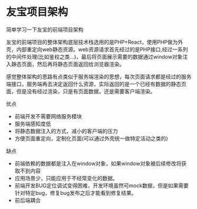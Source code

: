 # 友宝项目架构
简单学习一下友宝的前端项目架构

<!-- [友宝,架构] -->
友宝的前端项目的整体架构底层技术栈选用的是PHP+React，使用PHP做为外壳，内部重定向web静态资源。web资源请求首先经过的是PHP接口,经过一系列的中间件处理(比如鉴权之类...)，最后将页面展示需要的数据通过window对象注入静态页面，然后再将静态页面返回给浏览器渲染。

感觉整体架构的思路有点类似于服务端渲染的思想，每次页面请求都是经过的服务端接口，服务端再去决定返回什么资源，实际返回的是一个已经有数据的静态页面，但是没有经过渲染，只是有页面数据，还是需要客户端渲染。

优点

  * 前端开发不需要网络服务模块
  * 服务端感知度低
  * 将静态数据注入的方式，减小的客户端的压力
  * 方便页面重定向，定制化页面(可以通过外壳统一做特定活动之类的)



缺点

  * 前端依赖的数据都是注入在window对象，如果window对象被后续修改将获取不到内容
  * 应用场景少，只能应用于不经常变化的数据。
  * 前端开发BUG定位调试变得困难，开发环境虽然可mock数据，但是如果需要针对特定bug，修复bug发布之后才能看到修复结果。
  * 前后端耦合
